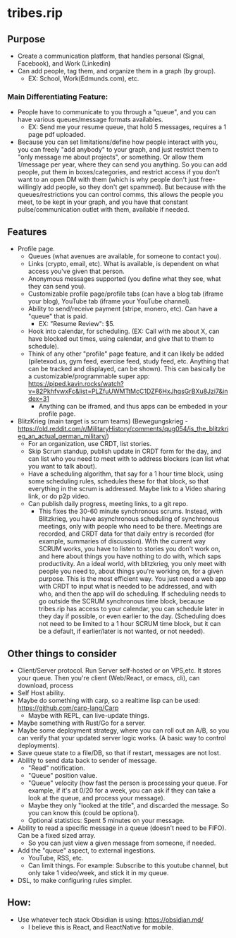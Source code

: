 # tribes.rip

## Purpose
- Create a communication platform, that handles personal (Signal, Facebook), and Work (Linkedin)
- Can add people, tag them, and organize them in a graph (by group).
   - EX: School, Work(Edmunds.com), etc.
   
### Main Differentiating Feature:
- People have to communicate to you through a "queue", and you can have various queues/message formats availables.
   - EX: Send me your resume queue, that hold 5 messages, requires a 1 page pdf uploaded.
- Because you can set limitations/define how people interact with you, you can freely "add anybody" to your graph, and just restrict them to "only message me about projects", or something. Or allow them 1/message per year, where they can send you anything. So you can add people, put them in boxes/categories, and restrict access if you don't want to an open DM with them (which is why people don't just free-willingly add people, so they don't get spammed). But because with the queues/restrictions you can control comms, this allows the people you meet, to be kept in your graph, and you have that constant pulse/communication outlet with them, available if needed.   
  
## Features
- Profile page.
   - Queues (what avenues are available, for someone to contact you).
   - Links (crypto, email, etc). What is available, is dependent on what access you've given that person.
   - Anonymous messages supported (you define what they see, what they can send you).
   - Customizable profile page/profile tabs (can have a blog tab (iframe your blog), YouTube tab (iframe your YouTube channel).
   - Ability to send/receive payment (stripe, monero, etc). Can have a "queue" that is paid.
     - EX: "Resume Review": $5.
   - Hook into calendar, for scheduling. (EX: Call with me about X, can have blocked out times, using calendar, and give that to them to schedule).
   - Think of any other "profile" page feature, and it can likely be added (piletexod.us, gym feed, exercise feed, study feed, etc. Anything that can be tracked and displayed, can be shown). This can basically be a customizable/programmable super app: https://piped.kavin.rocks/watch?v=82PkhfvwxFc&list=PLZfuUWMTtMcC1DZF6HxJhqsGrBXu8Jzi7&index=31
      - Anything can be iframed, and thus apps can be embeded in your profile page.
- BlitzKrieg (main target is scrum teams) (Bewegungskrieg - https://old.reddit.com/r/MilitaryHistory/comments/qug054/is_the_blitzkrieg_an_actual_german_military/)
   - For an organization, use CRDT, list stories.
   - Skip Scrum standup, publish update in CRDT form for the day, and can list who you need to meet with to address blockers (can list what you want to talk about).
   - Have a scheduling algorithm, that say for a  1 hour time block, using some scheduling rules, schedules these for that block, so that everything in the scrum is addressed. Maybe link to a Video sharing link, or do p2p video.
   - Can publish daily progress, meeting links, to a git repo.
      - This fixes the 30-60 minute synchronous scrums. Instead, with Blitzkrieg, you have asynchronous scheduling of synchronous meetings, only with people who need to be there. Meetings are recorded, and CRDT data for that daily entry is recorded (for example, summaries of discussion). With the current way SCRUM works, you have to listen to stories you don't work on, and here about things you have nothing to do with, which saps productivity. An a ideal world, with blitzkrieg, you only meet with people you need to, about things you're working on, for a given purpose. This is the most efficient way. You just need a web app with CRDT to input what is needed to be addressed, and with who, and then the app will do scheduling. If scheduling needs to go outside the SCRUM synchronous time block, because tribes.rip has access to your calendar, you can schedule later in they day if possible, or even earlier to the day. (Scheduling does not need to be limited to a 1 hour SCRUM time block, but it can be a default, if earlier/later is not wanted, or not needed).
   
## Other things to consider
- Client/Server protocol. Run Server self-hosted or on VPS,etc. It stores your queue. Then you're client (Web/React, or emacs, cli), can download, process
- Self Host ability.
- Maybe do something with carp, so a realtime lisp can be used: https://github.com/carp-lang/Carp
   - Maybe with REPL, can live-update things.
- Maybe something with Rust/Go for a server.
- Maybe some deployment strategy, where you can roll out an A/B, so you can verify that your updated server logic works. (A basic way to control deployments).
- Save queue state to a file/DB, so that if restart, messages are not lost.
- Ability to send data back to sender of message.
   - "Read" notification.
   - "Queue" position value.
   - "Queue" velocity (how fast the person is processing your queue. For example, if it's at 0/20 for a week, you can ask if they can take a look at the queue, and process your message).
   - Maybe they only "looked at the title", and discarded the message. So you can know this (could be optional).
   - Optional statistics: Spent 5 minutes on your message.
- Ability to read a specific message in a queue (doesn't need to be FIFO). Can be a fixed sized array.
   - So you can just view a given message from someone, if needed.
- Add the "queue" aspect, to external ingestions.
  - YouTube, RSS, etc.
  - Can limit things. For example: Subscribe to this youtube channel, but only take 1 video/week, and stick it in my queue.
- DSL, to make configuring rules simpler.

## How:
- Use whatever tech stack Obsidian is using: https://obsidian.md/
  - I believe this is React, and ReactNative for mobile.
